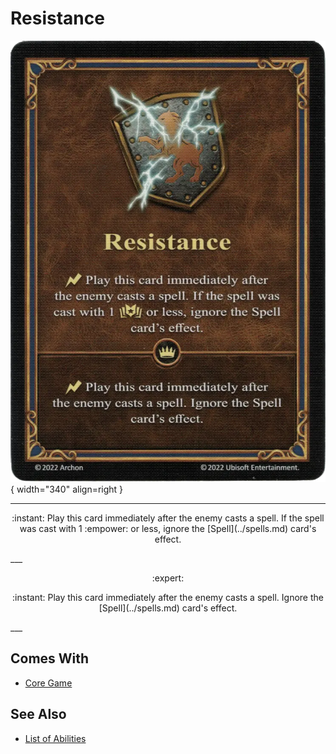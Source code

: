 # Resistance

![Resistance](../assets/abilities-resistance.webp){ width="340" align=right }

___
<p style="text-align: center;" markdown>:instant: Play this card immediately after the enemy casts a spell. If the spell was cast with 1 :empower: or less, ignore the [Spell](../spells.md) card's effect.</p>
___
<p style="text-align: center;" markdown> :expert: </p>

<p style="text-align: center;" markdown>:instant: Play this card immediately after the enemy casts a spell. Ignore the [Spell](../spells.md) card's effect.</p>
___


## Comes With

- [Core Game](../content.md)


## See Also

- [List of Abilities](../abilities.md)
